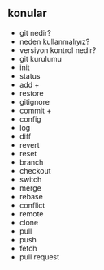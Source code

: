 ## konular
- git nedir?
- neden kullanmalıyız?
- versiyon kontrol nedir?
- git kurulumu
- init
- status
- add +
- restore
- gitignore
- commit +
- config
- log
- diff
- revert
- reset
- branch
- checkout
- switch
- merge
- rebase
- conflict
- remote
- clone
- pull
- push
- fetch
- pull request